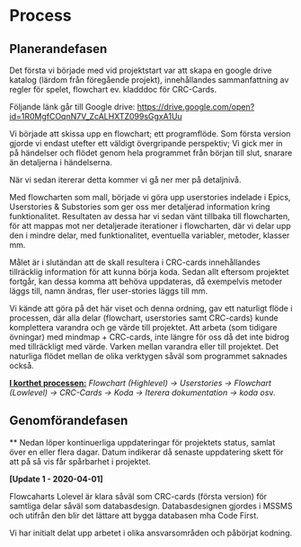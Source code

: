 # Process

## Planerandefasen

Det första vi började med vid projektstart var att skapa en google drive katalog (lärdom från föregående projekt), innehållandes sammanfattning av regler för spelet, flowchart ev. kladddoc för CRC-Cards. 

Följande länk går till Google drive: https://drive.google.com/open?id=1R0MgfCOqnN7V_ZcALHXTZ099sGgxA1Uu

Vi började att skissa upp en flowchart; ett programflöde. Som första version gjorde vi endast utefter ett väldigt övergripande perspektiv; Vi gick mer in på händelser och flödet genom hela programmet från början till slut, snarare än detaljerna i händelserna.

När vi sedan itererar detta kommer vi gå ner mer på detaljnivå.

Med flowcharten som mall, började vi göra upp userstories indelade i Epics, Userstories & Substories som ger oss mer detaljerad information kring funktionalitet. Resultaten av dessa har vi sedan vänt tillbaka till flowcharten, för att mappas mot ner detaljerade iterationer i flowcharten, där vi delar upp den i mindre delar, med funktionalitet, eventuella variabler, metoder, klasser mm.

Målet är i slutändan att de skall resultera i CRC-cards innehållandes tillräcklig information för att kunna börja koda. Sedan allt eftersom projektet fortgår, kan dessa komma att behöva uppdateras, då exempelvis metoder läggs till, namn ändras, fler user-stories läggs till mm.

Vi kände att göra på det här viset och denna ordning, gav ett naturligt flöde i processen, där alla delar (flowchart, userstories samt CRC-cards) kunde komplettera varandra och ge värde till projektet. Att arbeta (som tidigare övningar) med mindmap +  CRC-cards, inte längre för oss då det inte bidrog med tillräckligt med värde. Varken mellan varandra eller till projektet.  Det naturliga flödet mellan de olika verktygen såväl som programmet saknades också.

**<u>I korthet processen:</u>**
*Flowchart (Highlevel) -> Userstories -> Flowchart (Lowlevel) -> CRC-Cards -> Koda -> Iterera dokumentation -> koda os*v.

## Genomförandefasen

** Nedan löper kontinuerliga uppdateringar för projektets status, samlat över en eller flera dagar. Datum indikerar då senaste uppdatering skett för att på så vis får spårbarhet i projektet.

**[Update 1 - 2020-04-01]**

Flowcaharts Lolevel är klara såväl som CRC-cards (första version) för samtliga delar såväl som databasdesign. Databasdesignen gjordes i MSSMS och utifrån den blir det lättare att bygga databasen mha Code First.

Vi har initialt delat upp arbetet i olika ansvarsområden och påbörjat kodning.

